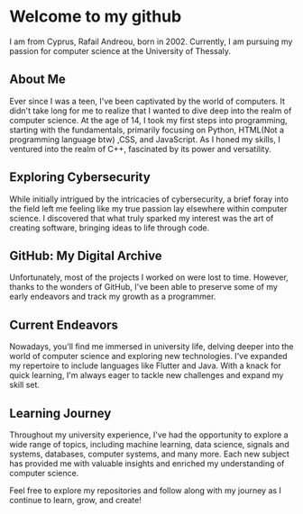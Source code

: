# Welcome to my github
I am from Cyprus, Rafail Andreou, born in 2002. Currently, I am pursuing my passion for computer science at the University of Thessaly.

## About Me

Ever since I was a teen, I've been captivated by the world of computers. It didn't take long for me to realize that I wanted to dive deep into the realm of computer science. At the age of 14, I took my first steps into programming, starting with the fundamentals, primarily focusing on Python, HTML(Not a programming language btw) ,CSS, and JavaScript. As I honed my skills, I ventured into the realm of C++, fascinated by its power and versatility.

## Exploring Cybersecurity

While initially intrigued by the intricacies of cybersecurity, a brief foray into the field left me feeling like my true passion lay elsewhere within computer science. I discovered that what truly sparked my interest was the art of creating software, bringing ideas to life through code.

## GitHub: My Digital Archive

Unfortunately, most of the projects I worked on were lost to time. However, thanks to the wonders of GitHub, I've been able to preserve some of my early endeavors and track my growth as a programmer.

## Current Endeavors

Nowadays, you'll find me immersed in university life, delving deeper into the world of computer science and exploring new technologies. I've expanded my repertoire to include languages like Flutter and Java. With a knack for quick learning, I'm always eager to tackle new challenges and expand my skill set.

## Learning Journey

Throughout my university experience, I've had the opportunity to explore a wide range of topics, including machine learning, data science, signals and systems, databases, computer systems, and many more. Each new subject has provided me with valuable insights and enriched my understanding of computer science.

Feel free to explore my repositories and follow along with my journey as I continue to learn, grow, and create!
